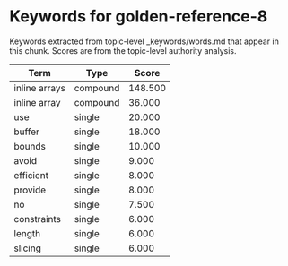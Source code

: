 # Keywords for golden-reference-8

Keywords extracted from topic-level _keywords/words.md that appear in this chunk.
Scores are from the topic-level authority analysis.

| Term | Type | Score |
|------|------|-------|
| inline arrays | compound | 148.500 |
| inline array | compound | 36.000 |
| use | single | 20.000 |
| buffer | single | 18.000 |
| bounds | single | 10.000 |
| avoid | single | 9.000 |
| efficient | single | 8.000 |
| provide | single | 8.000 |
| no | single | 7.500 |
| constraints | single | 6.000 |
| length | single | 6.000 |
| slicing | single | 6.000 |
